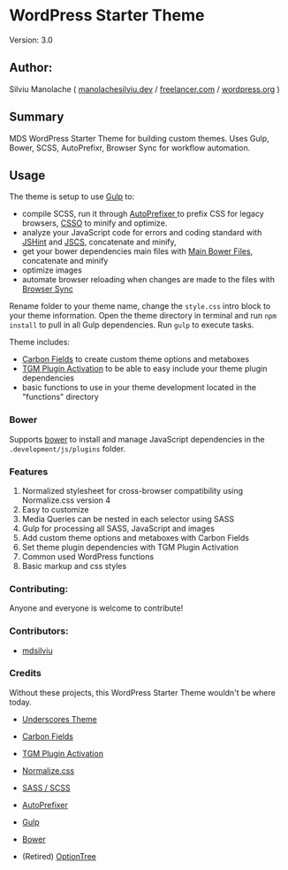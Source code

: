 # WordPress Starter Theme

Version: 3.0

## Author:

Silviu Manolache ( [manolachesilviu.dev](https://manolachesilviu.dev) / [freelancer.com](https://www.freelancer.com/u/MDSilviu.html?action=hireme&track-hireme-textlink=1&track-type=textLink&ft_prog=HML&ft_prog_id=12011265) / [wordpress.org](https://profiles.wordpress.org/mdsilviu/) )

## Summary

MDS WordPress Starter Theme for building custom themes. Uses Gulp, Bower, SCSS, AutoPrefixr, Browser Sync for workflow automation.

## Usage

The theme is setup to use [Gulp](http://gulpjs.com/) to:

- compile SCSS, run it through [AutoPrefixer ](https://github.com/ai/autoprefixer) to prefix CSS for legacy browsers, [CSSO](https://github.com/css/csso) to minify and optimize.
- analyze your JavaScript code for errors and coding standard with [JSHint](http://jshint.com/) and [JSCS](http://jscs.info/), concatenate and minify,
- get your bower dependencies main files with [Main Bower Files](https://github.com/ck86/main-bower-files), concatenate and minify
- optimize images
- automate browser reloading when changes are made to the files with [Browser Sync](https://www.browsersync.io/)

Rename folder to your theme name, change the `style.css` intro block to your theme information. Open the theme directory in terminal and run `npm install` to pull in all Gulp dependencies. Run `gulp` to execute tasks.

Theme includes:
- [Carbon Fields](https://github.com/htmlburger/carbon-fields/) to create custom theme options and metaboxes
- [TGM Plugin Activation](http://tgmpluginactivation.com/) to be able to easy include your theme plugin dependencies
- basic functions to use in your theme development located in the "functions" directory

### Bower

Supports [bower](https://github.com/bower/bower) to install and manage JavaScript dependencies in the `.development/js/plugins` folder.

### Features

1. Normalized stylesheet for cross-browser compatibility using Normalize.css version 4
2. Easy to customize
3. Media Queries can be nested in each selector using SASS
4. Gulp for processing all SASS, JavaScript and images
5. Add custom theme options and metaboxes with Carbon Fields
6. Set theme plugin dependencies with TGM Plugin Activation
7. Common used WordPress functions
8. Basic markup and css styles

### Contributing:

Anyone and everyone is welcome to contribute!

### Contributors:

- [mdsilviu](https://manolachesilviu.dev)

### Credits

Without these projects, this WordPress Starter Theme wouldn't be where today.

* [Underscores Theme](https://github.com/Automattic/_s)
* [Carbon Fields](https://github.com/htmlburger/carbon-fields)
* [TGM Plugin Activation](http://tgmpluginactivation.com/)
* [Normalize.css](http://necolas.github.com/normalize.css)
* [SASS / SCSS](http://sass-lang.com/)
* [AutoPrefixer](https://github.com/ai/autoprefixer)
* [Gulp](http://gulpjs.com/)
* [Bower](http://bower.io/)

* (Retired) [OptionTree](https://wordpress.org/plugins/option-tree/)
